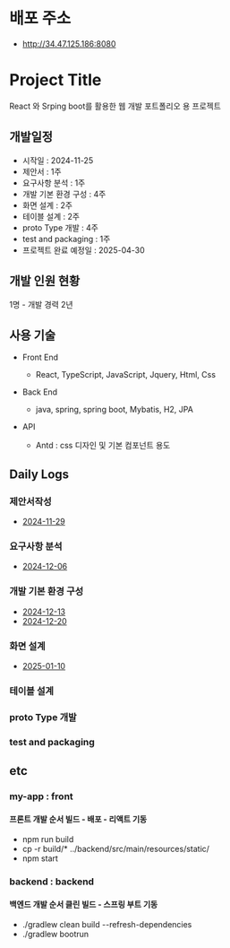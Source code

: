 # 배포 주소
- http://34.47.125.186:8080

# Project Title

React 와 Srping boot를 활용한 웹 개발 포트폴리오 용 프로젝트

## 개발일정

- 시작일 : 2024-11-25
- 제안서 : 1주
- 요구사항 분석 : 1주
- 개발 기본 환경 구성 : 4주
- 화면 설계 : 2주
- 테이블 설계 : 2주
- proto Type 개발 : 4주
- test and packaging : 1주
- 프로젝트 완료 예정일 : 2025-04-30

## 개발 인원 현황
1명 - 개발 경력 2년

## 사용 기술
- Front End
    - React, TypeScript, JavaScript, Jquery, Html, Css 

- Back End
    - java, spring, spring boot, Mybatis, H2, JPA

- API
    - Antd : css 디자인 및 기본 컴포넌트 용도




## Daily Logs

### 제안서작성
- [2024-11-29](dailyReadMe/2024-11-29.md)

### 요구사항 분석
- [2024-12-06](dailyReadMe/2024-12-06.md)

### 개발 기본 환경 구성
 - [2024-12-13](dailyReadMe/2024-12-13.md)
 - [2024-12-20](dailyReadMe/2024-12-20.md)
### 화면 설계
 - [2025-01-10](dailyReadMe/2025-01-10.md)
### 테이블 설계

### proto Type 개발

### test and packaging



## etc

### my-app : front
#### 프론트 개발 순서 빌드 - 배포 - 리액트 기동
- npm run build
- cp -r build/* ../backend/src/main/resources/static/
- npm start

### backend : backend
#### 백엔드 개발 순서 클린 빌드 - 스프링 부트 기동
- ./gradlew clean build --refresh-dependencies
- ./gradlew bootrun